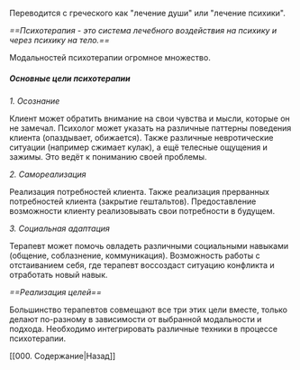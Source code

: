 Переводится с греческого как "лечение души" или "лечение психики".

*==Психотерапия - это система лечебного воздействия на психику и через психику на тело.==*

Модальностей психотерапии огромное множество.

##### Основные цели психотерапии

*1. Осознание*

Клиент может обратить внимание на свои чувства и мысли, которые он не замечал. Психолог может указать на различные паттерны поведения клиента (опаздывает, обижается). Также различные невротические ситуации (например сжимает кулак), а ещё телесные ощущения и зажимы. Это ведёт к пониманию своей проблемы.

*2. Самореализация*

Реализация потребностей клиента. Также реализация прерванных потребностей клиента (закрытие гештальтов). Предоставление возможности клиенту реализовывать свои потребности в будущем.

*3. Социальная адаптация*

Терапевт может помочь овладеть различными социальными навыками (общение, соблазнение, коммуникация). Возможность работы с отстаиванием себя, где терапевт воссоздаст ситуацию конфликта и отработать новый навык.

*==Реализация целей==*

Большинство терапевтов совмещают все три этих цели вместе, только делают по-разному в зависимости от выбранной модальности и подхода. Необходимо интегрировать различные техники в процессе психотерапии.

[[000. Содержание|Назад]]
